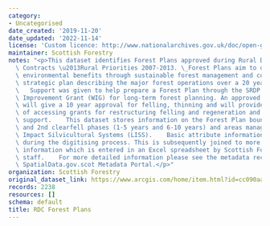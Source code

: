 ```yaml
---
category:
- Uncategorised
date_created: '2019-11-20'
date_updated: '2022-11-14'
license: 'Custom licence: http://www.nationalarchives.gov.uk/doc/open-government-licence/version/3/'
maintainer: Scottish Forestry
notes: "<p>This dataset identifies Forest Plans approved during Rural Development\
  \ Contracts \u2013Rural Priorities 2007-2013. \_Forest Plans aim to deliver long-term\
  \ environmental benefits through sustainable forest management and consists of a\
  \ strategic plan describing the major forest operations over a 20 year period. \
  \   Support was given to help prepare a Forest Plan through the SRDP's Woodland\
  \ Improvement Grant (WIG) for long-term forest planning. An approved Forest Plan\
  \ will give a 10 year approval for felling, thinning and will provide the means\
  \ of accessing grants for restructuring felling and regeneration and other grant\
  \ support.    This dataset stores information on the Forest Plan boundary, the 1st\
  \ and 2nd clearfell phases (1-5 years and 6-10 years) and areas managed under Low\
  \ Impact Silvicultural Systems (LISS).    Basic attribute information is captured\
  \ during the digitising process. This is subsequently joined to more comprehensive\
  \ information which is entered in an Excel spreadsheet by Scottish Forestry Conservancy\
  \ staff.    For more detailed information please see the metadata record on Scotland's\
  \ SpatialData.gov.scot Metadata Portal.</p>"
organization: Scottish Forestry
original_dataset_link: https://www.arcgis.com/home/item.html?id=cc090aae9b7f4d65888f9f401e2bca8e
records: 2238
resources: []
schema: default
title: RDC Forest Plans
---
```

